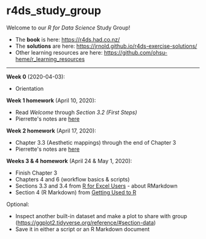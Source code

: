 # r4ds_study_group

Welcome to our *R for Data Science* Study Group!

* The **book** is here: https://r4ds.had.co.nz/
* The **solutions** are here: https://jrnold.github.io/r4ds-exercise-solutions/
* Other learning resources are here: https://github.com/ohsu-heme/r_learning_resources

---

**Week 0** (2020-04-03):

* Orientation

**Week 1 homework** (April 10, 2020):

* Read *Welcome* through *Section 3.2 (First Steps)*
* Pierrette's notes are [here](https://github.com/ohsu-heme/r4ds_study_group/blob/master/r4ds_week1.md)

**Week 2 homework** (April 17, 2020):

* Chapter 3.3 (Aesthetic mappings) through the end of Chapter 3
* Pierrette's notes are [here](https://github.com/ohsu-heme/r4ds_study_group/blob/master/r4ds_week2.md)

**Weeks 3 & 4 homework** (April 24 & May 1, 2020):

* Finish Chapter 3
* Chapters 4 and 6 (workflow basics & scripts)
* Sections 3.3 and 3.4 from [R for Excel Users](https://rstudio-conf-2020.github.io/r-for-excel/rstudio.html#intro-to-rmarkdown) - about RMarkdown
* Section 4 (R Markdown) from [Getting Used to R](https://ismayc.github.io/rbasics-book/4-rmarkdown.html)

Optional:

* Inspect another built-in dataset and make a plot to share with group (https://ggplot2.tidyverse.org/reference/#section-data)
* Save it in either a script or an R Markdown document






